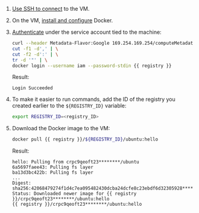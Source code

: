 1. [Use SSH to connect](../../../compute/operations/vm-connect/ssh.md#vm-connect) to the VM.
1. On the VM, [install and configure](../../../container-registry/operations/configure-docker.md) Docker.
1. [Authenticate](../../../compute/operations/vm-connect/auth-inside-vm.md#auth-inside-vm) under the service account tied to the machine:

    ```bash
    curl --header Metadata-Flavor:Google 169.254.169.254/computeMetadata/v1/instance/service-accounts/default/token | \
    cut -f1 -d',' | \
    cut -f2 -d':' | \
    tr -d '"' | \
    docker login --username iam --password-stdin {{ registry }}
    ```

    Result:

    ```text
    Login Succeeded
    ```

1. To make it easier to run commands, add the ID of the registry you created earlier to the `${REGISTRY_ID}` variable:

    ```bash
    export REGISTRY_ID=<registry_ID>
    ```

1. Download the Docker image to the VM:

    ```bash
    docker pull {{ registry }}/${REGISTRY_ID}/ubuntu:hello
    ```

    Result:

    ```text
    hello: Pulling from crpc9qeoft23********/ubuntu
    6a5697faee43: Pulling fs layer
    ba13d3bc422b: Pulling fs layer
    ...
    Digest: sha256:42068479274f1d4c7ea095482430dcba24dcfe8c23ebdf6d32305928********
    Status: Downloaded newer image for {{ registry }}/crpc9qeoft23********/ubuntu:hello
    {{ registry }}/crpc9qeoft23********/ubuntu:hello
    ```